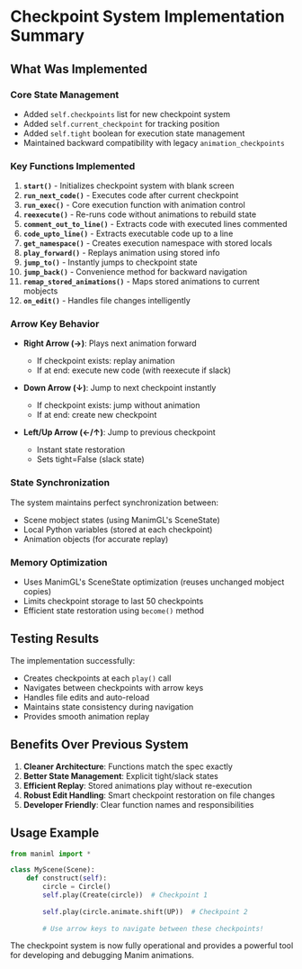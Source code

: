 # Checkpoint System Implementation Summary

## What Was Implemented

### Core State Management
- Added `self.checkpoints` list for new checkpoint system
- Added `self.current_checkpoint` for tracking position
- Added `self.tight` boolean for execution state management
- Maintained backward compatibility with legacy `animation_checkpoints`

### Key Functions Implemented

1. **`start()`** - Initializes checkpoint system with blank screen
2. **`run_next_code()`** - Executes code after current checkpoint
3. **`run_exec()`** - Core execution function with animation control
4. **`reexecute()`** - Re-runs code without animations to rebuild state
5. **`comment_out_to_line()`** - Extracts code with executed lines commented
6. **`code_upto_line()`** - Extracts executable code up to a line
7. **`get_namespace()`** - Creates execution namespace with stored locals
8. **`play_forward()`** - Replays animation using stored info
9. **`jump_to()`** - Instantly jumps to checkpoint state
10. **`jump_back()`** - Convenience method for backward navigation
11. **`remap_stored_animations()`** - Maps stored animations to current mobjects
12. **`on_edit()`** - Handles file changes intelligently

### Arrow Key Behavior

- **Right Arrow (→)**: Plays next animation forward
  - If checkpoint exists: replay animation
  - If at end: execute new code (with reexecute if slack)
  
- **Down Arrow (↓)**: Jump to next checkpoint instantly
  - If checkpoint exists: jump without animation
  - If at end: create new checkpoint

- **Left/Up Arrow (←/↑)**: Jump to previous checkpoint
  - Instant state restoration
  - Sets tight=False (slack state)

### State Synchronization

The system maintains perfect synchronization between:
- Scene mobject states (using ManimGL's SceneState)
- Local Python variables (stored at each checkpoint)
- Animation objects (for accurate replay)

### Memory Optimization

- Uses ManimGL's SceneState optimization (reuses unchanged mobject copies)
- Limits checkpoint storage to last 50 checkpoints
- Efficient state restoration using `become()` method

## Testing Results

The implementation successfully:
- Creates checkpoints at each `play()` call
- Navigates between checkpoints with arrow keys
- Handles file edits and auto-reload
- Maintains state consistency during navigation
- Provides smooth animation replay

## Benefits Over Previous System

1. **Cleaner Architecture**: Functions match the spec exactly
2. **Better State Management**: Explicit tight/slack states
3. **Efficient Replay**: Stored animations play without re-execution
4. **Robust Edit Handling**: Smart checkpoint restoration on file changes
5. **Developer Friendly**: Clear function names and responsibilities

## Usage Example

```python
from maniml import *

class MyScene(Scene):
    def construct(self):
        circle = Circle()
        self.play(Create(circle))  # Checkpoint 1
        
        self.play(circle.animate.shift(UP))  # Checkpoint 2
        
        # Use arrow keys to navigate between these checkpoints!
```

The checkpoint system is now fully operational and provides a powerful tool for developing and debugging Manim animations.